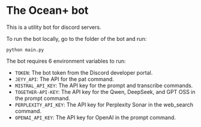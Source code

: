# The Ocean+ bot

This is a utility bot for discord servers.

To run the bot locally, go to the folder of the bot and run:
```
python main.py
```

The bot requires 6 environment variables to run:
- `TOKEN`: The bot token from the Discord developer portal.
- `JEYY_API`: The API for the pat command.
- `MISTRAL_API_KEY`: The API key for the prompt and transcribe commands.
- `TOGETHER-API-KEY`: The API key for the Qwen, DeepSeek, and GPT OSS in the prompt command.
- `PERPLEXITY_API_KEY`: The API key for Perplexity Sonar in the web_search command.
- `OPENAI_API_KEY`: The API key for OpenAI in the prompt command.